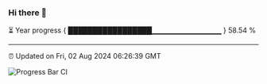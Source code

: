 ### Hi there 👋

⏳ Year progress { █████████████████▁▁▁▁▁▁▁▁▁▁▁▁▁ } 58.54 %

---

⏰ Updated on Fri, 02 Aug 2024 06:26:39 GMT

![Progress Bar CI](https://github.com/liununu/liununu/workflows/Progress%20Bar%20CI/badge.svg)
